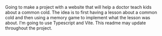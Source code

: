 Going to make a project with a website that will help a doctor teach kids about a common cold. 
The idea is to first having a lesson about a common cold and then using a memory game to implement what the lesson was about. 
I'm going to use Typescript and Vite.
This readme may update throughout the project. 
